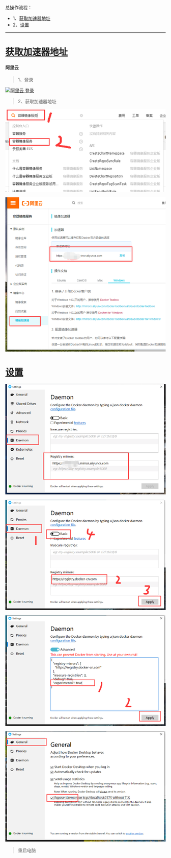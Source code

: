 总操作流程：
- 1、[获取加速器地址](#docker-01)
- 2、[设置](#docker-02)
***

# <a name="docker-01" href="#" >获取加速器地址</a>

#### 阿里云

> 1、登录

[![](https://img.shields.io/badge/阿里云-登录-red.svg "阿里云 登录")](https://homenew.console.aliyun.com/)

> 2、获取加速器地址

![](image/2-1.png)

![](image/2-2.png)


# <a name="docker-02" href="#" >设置</a>

![](image/2-3.png)

![](image/2-4.png)

![](image/2-5.png)

![](image/2-6.png)

> 重启电脑

